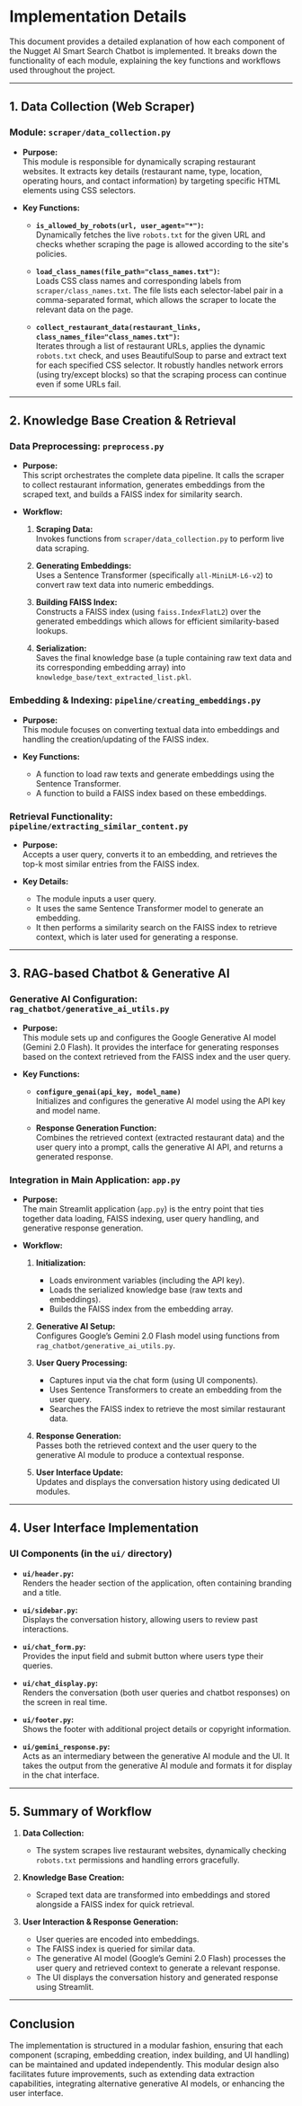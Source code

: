 # Implementation Details

This document provides a detailed explanation of how each component of the Nugget AI Smart Search Chatbot is implemented. It breaks down the functionality of each module, explaining the key functions and workflows used throughout the project.

---

## 1. Data Collection (Web Scraper)

### Module: `scraper/data_collection.py`

- **Purpose:**  
  This module is responsible for dynamically scraping restaurant websites. It extracts key details (restaurant name, type, location, operating hours, and contact information) by targeting specific HTML elements using CSS selectors.

- **Key Functions:**
  - **`is_allowed_by_robots(url, user_agent="*")`:**  
    Dynamically fetches the live `robots.txt` for the given URL and checks whether scraping the page is allowed according to the site's policies.
  
  - **`load_class_names(file_path="class_names.txt")`:**  
    Loads CSS class names and corresponding labels from `scraper/class_names.txt`. The file lists each selector-label pair in a comma-separated format, which allows the scraper to locate the relevant data on the page.
  
  - **`collect_restaurant_data(restaurant_links, class_names_file="class_names.txt")`:**  
    Iterates through a list of restaurant URLs, applies the dynamic `robots.txt` check, and uses BeautifulSoup to parse and extract text for each specified CSS selector. It robustly handles network errors (using try/except blocks) so that the scraping process can continue even if some URLs fail.

---

## 2. Knowledge Base Creation & Retrieval

### Data Preprocessing: `preprocess.py`

- **Purpose:**  
  This script orchestrates the complete data pipeline. It calls the scraper to collect restaurant information, generates embeddings from the scraped text, and builds a FAISS index for similarity search.

- **Workflow:**
  1. **Scraping Data:**  
     Invokes functions from `scraper/data_collection.py` to perform live data scraping.
  
  2. **Generating Embeddings:**  
     Uses a Sentence Transformer (specifically `all-MiniLM-L6-v2`) to convert raw text data into numeric embeddings.
  
  3. **Building FAISS Index:**  
     Constructs a FAISS index (using `faiss.IndexFlatL2`) over the generated embeddings which allows for efficient similarity-based lookups.
  
  4. **Serialization:**  
     Saves the final knowledge base (a tuple containing raw text data and its corresponding embedding array) into `knowledge_base/text_extracted_list.pkl`.

### Embedding & Indexing: `pipeline/creating_embeddings.py`

- **Purpose:**  
  This module focuses on converting textual data into embeddings and handling the creation/updating of the FAISS index.
  
- **Key Functions:**
  - A function to load raw texts and generate embeddings using the Sentence Transformer.
  - A function to build a FAISS index based on these embeddings.
  
### Retrieval Functionality: `pipeline/extracting_similar_content.py`

- **Purpose:**  
  Accepts a user query, converts it to an embedding, and retrieves the top-k most similar entries from the FAISS index.
  
- **Key Details:**
  - The module inputs a user query.
  - It uses the same Sentence Transformer model to generate an embedding.
  - It then performs a similarity search on the FAISS index to retrieve context, which is later used for generating a response.

---

## 3. RAG-based Chatbot & Generative AI

### Generative AI Configuration: `rag_chatbot/generative_ai_utils.py`

- **Purpose:**  
  This module sets up and configures the Google Generative AI model (Gemini 2.0 Flash). It provides the interface for generating responses based on the context retrieved from the FAISS index and the user query.
  
- **Key Functions:**
  - **`configure_genai(api_key, model_name)`**  
    Initializes and configures the generative AI model using the API key and model name.
  
  - **Response Generation Function:**  
    Combines the retrieved context (extracted restaurant data) and the user query into a prompt, calls the generative AI API, and returns a generated response.

### Integration in Main Application: `app.py`

- **Purpose:**  
  The main Streamlit application (`app.py`) is the entry point that ties together data loading, FAISS indexing, user query handling, and generative response generation.

- **Workflow:**
  1. **Initialization:**  
     - Loads environment variables (including the API key).
     - Loads the serialized knowledge base (raw texts and embeddings).
     - Builds the FAISS index from the embedding array.
  
  2. **Generative AI Setup:**  
     Configures Google’s Gemini 2.0 Flash model using functions from `rag_chatbot/generative_ai_utils.py`.
  
  3. **User Query Processing:**  
     - Captures input via the chat form (using UI components).
     - Uses Sentence Transformers to create an embedding from the user query.
     - Searches the FAISS index to retrieve the most similar restaurant data.
  
  4. **Response Generation:**  
     Passes both the retrieved context and the user query to the generative AI module to produce a contextual response.
  
  5. **User Interface Update:**  
     Updates and displays the conversation history using dedicated UI modules.

---

## 4. User Interface Implementation

### UI Components (in the `ui/` directory)

- **`ui/header.py`:**  
  Renders the header section of the application, often containing branding and a title.

- **`ui/sidebar.py`:**  
  Displays the conversation history, allowing users to review past interactions.

- **`ui/chat_form.py`:**  
  Provides the input field and submit button where users type their queries.

- **`ui/chat_display.py`:**  
  Renders the conversation (both user queries and chatbot responses) on the screen in real time.

- **`ui/footer.py`:**  
  Shows the footer with additional project details or copyright information.

- **`ui/gemini_response.py`:**  
  Acts as an intermediary between the generative AI module and the UI. It takes the output from the generative AI module and formats it for display in the chat interface.

---

## 5. Summary of Workflow

1. **Data Collection:**  
   - The system scrapes live restaurant websites, dynamically checking `robots.txt` permissions and handling errors gracefully.
  
2. **Knowledge Base Creation:**  
   - Scraped text data are transformed into embeddings and stored alongside a FAISS index for quick retrieval.
  
3. **User Interaction & Response Generation:**  
   - User queries are encoded into embeddings.
   - The FAISS index is queried for similar data.
   - The generative AI model (Google’s Gemini 2.0 Flash) processes the user query and retrieved context to generate a relevant response.
   - The UI displays the conversation history and generated response using Streamlit.

---

## Conclusion

The implementation is structured in a modular fashion, ensuring that each component (scraping, embedding creation, index building, and UI handling) can be maintained and updated independently. This modular design also facilitates future improvements, such as extending data extraction capabilities, integrating alternative generative AI models, or enhancing the user interface.
